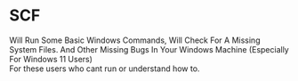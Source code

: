 # SCF 
Will Run Some Basic Windows Commands, Will Check For A Missing System Files. And Other Missing Bugs In Your Windows Machine (Especially For Windows 11 Users)  
For these users who cant run or understand how to.


